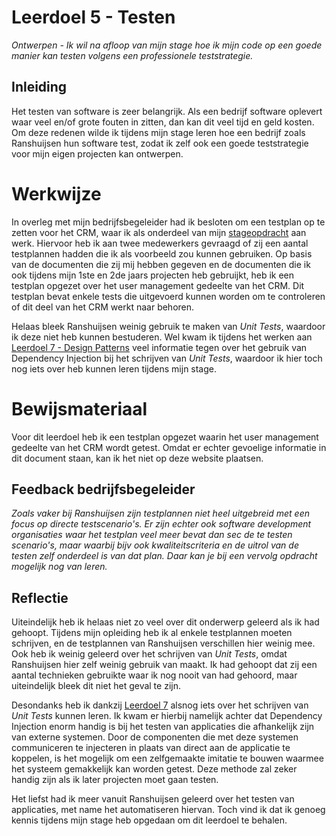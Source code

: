 ﻿# Leerdoel 5 - Testen
*Ontwerpen - Ik wil na afloop van mijn stage hoe ik mijn code op een goede manier kan testen volgens een professionele teststrategie.*

## Inleiding  
Het testen van software is zeer belangrijk. Als een bedrijf software oplevert waar veel en/of grote fouten in zitten, dan kan dit veel tijd en geld kosten. Om deze redenen wilde ik tijdens mijn stage leren hoe een bedrijf zoals Ranshuijsen hun software test, zodat ik zelf ook een goede teststrategie voor mijn eigen projecten kan ontwerpen.

# Werkwijze
In overleg met mijn bedrijfsbegeleider had ik besloten om een testplan op te zetten voor het CRM, waar ik als onderdeel van mijn [stageopdracht](Content/Stage3/Stageopdracht) aan werk. Hiervoor heb ik aan twee medewerkers gevraagd of zij een aantal testplannen hadden die ik als voorbeeld zou kunnen gebruiken. Op basis van de documenten die zij mij hebben gegeven en de documenten die ik ook tijdens mijn 1ste en 2de jaars projecten heb gebruijkt, heb ik een testplan opgezet over het user management gedeelte van het CRM. Dit testplan bevat enkele tests die uitgevoerd kunnen worden om te controleren of dit deel van het CRM werkt naar behoren.

Helaas bleek Ranshuijsen weinig gebruik te maken van _Unit Tests_, waardoor ik deze niet heb kunnen bestuderen. Wel kwam ik tijdens het werken aan [Leerdoel 7 - Design Patterns](Content/Stage3/Leerdoelen/7) veel informatie tegen over het gebruik van Dependency Injection bij het schrijven van _Unit Tests_, waardoor ik hier toch nog iets over heb kunnen leren tijdens mijn stage.

# Bewijsmateriaal
Voor dit leerdoel heb ik een testplan opgezet waarin het user management gedeelte van het CRM wordt getest. Omdat er echter gevoelige informatie in dit document staan, kan ik het niet op deze website plaatsen.

## Feedback bedrijfsbegeleider
*Zoals vaker bij Ranshuijsen zijn testplannen niet heel uitgebreid met een focus op directe testscenario's. Er zijn echter ook software development organisaties waar het testplan veel meer bevat dan sec de te testen scenario's, maar waarbij bijv ook kwaliteitscriteria en de uitrol van de testen zelf onderdeel is van dat plan. Daar kan je bij een vervolg opdracht mogelijk nog van leren.*

## Reflectie
Uiteindelijk heb ik helaas niet zo veel over dit onderwerp geleerd als ik had gehoopt. Tijdens mijn opleiding heb ik al enkele testplannen moeten schrijven, en de testplannen van Ranshuijsen verschillen hier weinig mee. Ook heb ik weinig geleerd over het schrijven van _Unit Tests_, omdat Ranshuijsen hier zelf weinig gebruik van maakt. Ik had gehoopt dat zij een aantal technieken gebruikte waar ik nog nooit van had gehoord, maar uiteindelijk bleek dit niet het geval te zijn.

Desondanks heb ik dankzij [Leerdoel 7](Content/Stage3/Leerdoelen/7) alsnog iets over het schrijven van _Unit Tests_ kunnen leren. Ik kwam er hierbij namelijk achter dat Dependency Injection enorm handig is bij het testen van applicaties die afhankelijk zijn van externe systemen. Door de componenten die met deze systemen communiceren te injecteren in plaats van direct aan de applicatie te koppelen, is het mogelijk om een zelfgemaakte imitatie te bouwen waarmee het systeem gemakkelijk kan worden getest. Deze methode zal zeker handig zijn als ik later projecten moet gaan testen.

Het liefst had ik meer vanuit Ranshuijsen geleerd over het testen van applicaties, met name het automatiseren hiervan. Toch vind ik dat ik genoeg kennis tijdens mijn stage heb opgedaan om dit leerdoel te behalen.